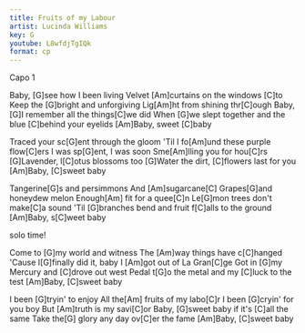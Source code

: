 ```yaml
---
title: Fruits of my Labour
artist: Lucinda Williams
key: G
youtube: L8wfdjTgIQk
format: cp
---
```


Capo 1

Baby, [G]see how I been living
Velvet [Am]curtains on the windows [C]to
Keep the [G]bright and unforgiving
Lig[Am]ht from shining thr[C]ough
Baby, [G]I remember all the things[C]we did
When [G]we slept together and the blue [C]behind your eyelids
[Am]Baby, sweet [C]baby

Traced your sc[G]ent through the gloom
'Til I fo[Am]und these purple flow[C]ers
I was sp[G]ent, I was soon
Sme[Am]lling you for hou[C]rs
[G]Lavender, l[C]otus blossoms too
[G]Water the dirt, [C]flowers last for you
[Am]Baby, [C]sweet baby

Tangerine[G]s and persimmons
And [Am]sugarcane[C]
Grapes[G]and honeydew melon
Enough[Am] fit for a quee[C]n
Le[G]mon trees don't make[C]a sound
'Til [G]branches bend and fruit f[C]alls to the ground
[Am]Baby, s[C]weet baby

solo time!

Come to [G]my world and witness
The [Am]way things have c[C]hanged
'Cause I[G]finally did it, baby
I [Am]got out of La Gran[C]ge
Got in [G]my Mercury and [C]drove out west
Pedal t[G]o the metal and my [C]luck to the test
[Am]Baby, [C]sweet baby

I been [G]tryin' to enjoy
All the[Am] fruits of my labo[C]r
I been [G]cryin' for you boy
But [Am]truth is my savi[C]or
Baby, [G]sweet baby if it's [C]all the same
Take the[G] glory any day ov[C]er the fame
[Am]Baby, [C]sweet baby
